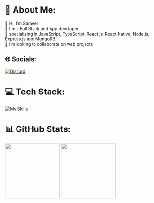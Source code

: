 <!--
**sameer-soni/sameer-soni** is a ✨ _special_ ✨ repository because its `README.md` (this file) appears on your GitHub profile.

Here are some ideas to get you started:

- 🔭 I’m currently working on ...
- 🌱 I’m currently learning ...
- 👯 I’m looking to collaborate on ...
- 🤔 I’m looking for help with ...
- 💬 Ask me about ...
- 📫 How to reach me: ...
- 😄 Pronouns: ...
- ⚡ Fun fact: ...
-->
# 💫 About Me:
👋 Hi, I'm Sameer<br>💼 I'm a Full Stack and App developer <br>🚀 specializing in JavaScript, TypeScript, React.js, React Native, Node.js, Express.js and MongoDB.<br>👯 I’m looking to collaborate on web projects



## 🌐 Socials:
[![Discord](https://skillicons.dev/icons?i=discord)](https://discord.com/users/1109745749111091230) 

# 💻 Tech Stack:
[![My Skills](https://skillicons.dev/icons?i=react,js,nodejs,expressjs,mongodb,typescript)](https://skillicons.dev)

# 📊 GitHub Stats:
<p>
<!--   <img height="180em" src="https://github-readme-stats.vercel.app/api?username=sameer-soni&show_icons=true&theme=radical&include_all_commits=false&count_private=true"/> -->
  <img height="180em" src="https://github-readme-stats.vercel.app/api?username=sameer-soni&rank_icon=percentile&show_icons=true&theme=algolia&show=reviews&border_radius=8"/>
  
  <img height="180em" src="https://github-readme-stats.vercel.app/api/top-langs/?username=sameer-soni&theme=algolia&layout=compact"/>
</p>


<!-- Proudly created with GPRM ( https://gprm.itsvg.in ) -->
